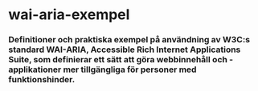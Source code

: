 # wai-aria-exempel

### Definitioner och praktiska exempel på användning av W3C:s standard WAI-ARIA, Accessible Rich Internet Applications Suite, som definierar ett sätt att göra webbinnehåll och -applikationer mer tillgängliga för personer med funktionshinder.